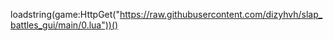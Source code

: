 
loadstring(game:HttpGet("https://raw.githubusercontent.com/dizyhvh/slap_battles_gui/main/0.lua"))()

